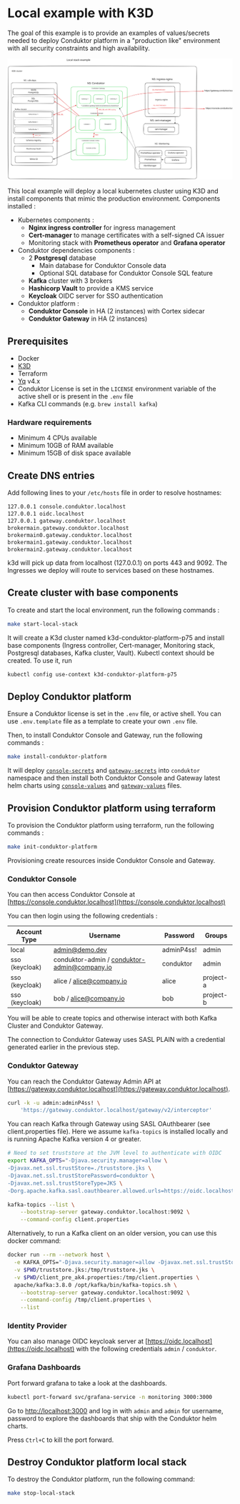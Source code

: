 # Local example with K3D

The goal of this example is to provide an examples of values/secrets needed to deploy Conduktor platform in a "production like" environment with all security constraints and high availability.

![Local example architecture](./.excalidraw.svg)

This local example will deploy a local kubernetes cluster using K3D and install components that mimic the production environment.
Components installed :

- Kubernetes components :
  - **Nginx ingress controller** for ingress management
  - **Cert-manager** to manage certificates with a self-signed CA issuer
  - Monitoring stack with **Prometheus operator** and **Grafana operator**
- Conduktor dependencies components :
  - 2 **Postgresql** database
    - Main database for Conduktor Console data
    - Optional SQL database for Conduktor Console SQL feature
  - **Kafka** cluster with 3 brokers
  - **Hashicorp Vault** to provide a KMS service
  - **Keycloak** OIDC server for SSO authentication
- Conduktor platform :
  - **Conduktor Console** in HA (2 instances) with Cortex sidecar
  - **Conduktor Gateway** in HA (2 instances)

## Prerequisites

- Docker
- [K3D](https://k3d.io/stable/#releases)
- Terraform
- [Yq](https://mikefarah.gitbook.io/yq) v4.x
- Conduktor License is set in the `LICENSE` environment variable of the active shell or is present in the `.env` file
- Kafka CLI commands (e.g. `brew install kafka`)

### Hardware requirements

- Minimum 4 CPUs available
- Minimum 10GB of RAM available
- Minimum 15GB of disk space available

## Create DNS entries

Add  following lines to your `/etc/hosts` file in order to resolve hostnames:

```properties
127.0.0.1 console.conduktor.localhost
127.0.0.1 oidc.localhost
127.0.0.1 gateway.conduktor.localhost brokermain.gateway.conduktor.localhost brokermain0.gateway.conduktor.localhost brokermain1.gateway.conduktor.localhost brokermain2.gateway.conduktor.localhost
```

k3d will pick up data from localhost (127.0.0.1) on ports 443 and 9092. The Ingresses we deploy will route to services based on these hostnames.

## Create cluster with base components

To create and start the local environment, run the following commands :

```bash
make start-local-stack
```

It will create a K3d cluster named k3d-conduktor-platform-p75 and install base components (Ingress controller, Cert-manager, Monitoring stack, Postgresql databases, Kafka cluster, Vault).
Kubectl context should be created. To use it, run

```bash
kubectl config use-context k3d-conduktor-platform-p75
```

## Deploy Conduktor platform

Ensure a Conduktor license is set in the `.env` file, or active shell.
You can use `.env.template` file as a template to create your own `.env` file.

Then, to install Conduktor Console and Gateway, run the following commands :

```bash
make install-conduktor-platform
```

It will deploy [`console-secrets`](local-stack/console-secrets.yaml) and [`gateway-secrets`](local-stack/gateway-secrets.yaml) into `conduktor` namespace and
then install both Conduktor Console and Gateway latest helm charts using [`console-values`](local-stack/console-values.yaml) and [`gateway-values`](local-stack/console-values.yaml) files.

## Provision Conduktor platform using terraform

To provision the Conduktor platform using terraform, run the following commands :

```bash
make init-conduktor-platform
```

Provisioning create resources inside Conduktor Console and Gateway.

### Conduktor Console

You can then access Conduktor Console at [https://console.conduktor.localhost](https://console.conduktor.localhost) 

You can then login using the following credentials :

| Account Type   | Username                                     | Password   | Groups    |
|----------------|----------------------------------------------|------------|-----------|
| local          | admin@demo.dev                               | adminP4ss! | admin     |
| sso (keycloak) | conduktor-admin / conduktor-admin@company.io | conduktor  | admin     |
| sso (keycloak) | alice / alice@company.io                     | alice      | project-a |
| sso (keycloak) | bob / alice@company.io                       | bob        | project-b |

You will be able to create topics and otherwise interact with both Kafka Cluster and Conduktor Gateway.

The connection to Conduktor Gateway uses SASL PLAIN with a credential generated earlier in the previous step.

### Conduktor Gateway

You can reach the Conduktor Gateway Admin API at [https://gateway.conduktor.localhost](https://gateway.conduktor.localhost).

```bash
curl -k -u admin:adminP4ss! \
    'https://gateway.conduktor.localhost/gateway/v2/interceptor'
```

You can reach Kafka through Gateway using SASL OAuthbearer (see client.properties file). Here we assume `kafka-topics` is installed locally and is running Apache Kafka version 4 or greater.

```bash
# Need to set truststore at the JVM level to authenticate with OIDC
export KAFKA_OPTS="-Djava.security.manager=allow \
-Djavax.net.ssl.trustStore=./truststore.jks \
-Djavax.net.ssl.trustStorePassword=conduktor \
-Djavax.net.ssl.trustStoreType=JKS \
-Dorg.apache.kafka.sasl.oauthbearer.allowed.urls=https://oidc.localhost/realms/conduktor-realm/protocol/openid-connect/token"
```

```bash
kafka-topics --list \
    --bootstrap-server gateway.conduktor.localhost:9092 \
    --command-config client.properties
```

Alternatively, to run a Kafka client on an older version, you can use this docker command:

```bash
docker run --rm --network host \
  -e KAFKA_OPTS="-Djava.security.manager=allow -Djavax.net.ssl.trustStore=/tmp/truststore.jks -Djavax.net.ssl.trustStorePassword=conduktor -Djavax.net.ssl.trustStoreType=JKS -Dorg.apache.kafka.sasl.oauthbearer.allowed.urls=https://oidc.localhost/realms/conduktor-realm/protocol/openid-connect/token" \
  -v $PWD/truststore.jks:/tmp/truststore.jks \
  -v $PWD/client_pre_ak4.properties:/tmp/client.properties \
  apache/kafka:3.8.0 /opt/kafka/bin/kafka-topics.sh \
    --bootstrap-server gateway.conduktor.localhost:9092 \
    --command-config /tmp/client.properties \
    --list
```

### Identity Provider

You can also manage OIDC keycloak server at [https://oidc.localhost](https://oidc.localhost) with the following credentials `admin` / `conduktor`.

### Grafana Dashboards

Port forward grafana to take a look at the dashboards.

```bash
kubectl port-forward svc/grafana-service -n monitoring 3000:3000
```

Go to [http://localhost:3000](http://localhost:3000) and log in with `admin` and `admin` for username, password to explore the dashboards that ship with the Conduktor helm charts.

Press `Ctrl+C` to kill the port forward.

## Destroy Conduktor platform local stack

To destroy the Conduktor platform, run the following command:

```bash
make stop-local-stack
```
